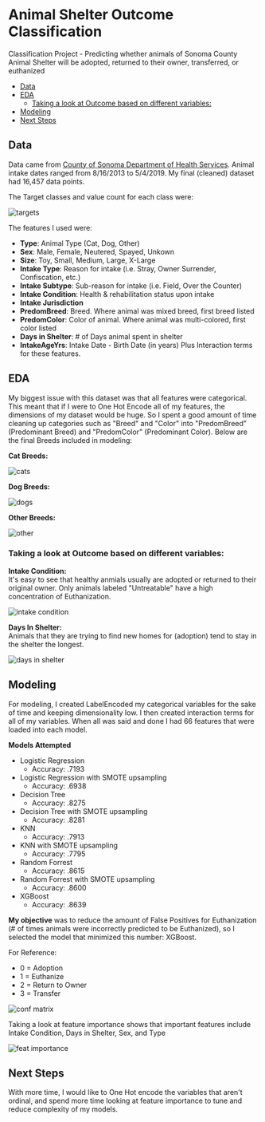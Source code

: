 # Animal Shelter Outcome Classification
Classification Project - Predicting whether animals of Sonoma County Animal Shelter will be adopted, returned to their owner, transferred, or euthanized 

- [Data](#data)
- [EDA](#eda)
  - [Taking a look at Outcome based on different variables:](#taking-a-look-at-outcome-based-on-different-variables)
- [Modeling](#modeling)
- [Next Steps](#next-steps)

## Data
Data came from [County of Sonoma Department of Health Services](https://data.sonomacounty.ca.gov/Government/Animal-Shelter-Intake-and-Outcome/924a-vesw). Animal intake dates ranged from 8/16/2013 to 5/4/2019.  My final (cleaned) dataset had 16,457 data points. 

The Target classes and value count for each class were: 

![targets](https://github.com/MsJacksonIYN/PetAdoptionClassification/blob/master/viz/targets.png)


The features I used were:
- **Type**: Animal Type (Cat, Dog, Other)
- **Sex**: Male, Female, Neutered, Spayed, Unkown
- **Size**: Toy, Small, Medium, Large, X-Large
- **Intake Type**: Reason for intake (i.e. Stray, Owner Surrender, Confiscation, etc.)
- **Intake Subtype**: Sub-reason for intake (i.e. Field, Over the Counter)
- **Intake Condition**: Health & rehabilitation status upon intake
- **Intake Jurisdiction**
- **PredomBreed**: Breed.  Where animal was mixed breed, first breed listed
- **PredomColor**: Color of animal.  Where animal was multi-colored, first color listed
- **Days in Shelter**: # of Days animal spent in shelter
- **IntakeAgeYrs**: Intake Date - Birth Date (in years)
Plus Interaction terms for these features.

## EDA
My biggest issue with this dataset was that all features were categorical.  This meant that if I were to One Hot Encode all of my features, the dimensions of my dataset would be huge.  So I spent a good amount of time cleaning up categories such as "Breed" and "Color" into "PredomBreed" (Predominant Breed) and "PredomColor" (Predominant Color).  Below are the final Breeds included in modeling:

**Cat Breeds:**

![cats](https://github.com/MsJacksonIYN/PetAdoptionClassification/blob/master/viz/cat_breeds.png)

**Dog Breeds:**

![dogs](https://github.com/MsJacksonIYN/PetAdoptionClassification/blob/master/viz/dog_breeds.png)

**Other Breeds:**

![other](https://github.com/MsJacksonIYN/PetAdoptionClassification/blob/master/viz/other_breeds.png)

### Taking a look at Outcome based on different variables: 

**Intake Condition:** <br>
It's easy to see that healthy anmials usually are adopted or returned to their original owner.  Only animals labeled "Untreatable" have a high concentration of Euthanization.


![intake condition](https://github.com/MsJacksonIYN/PetAdoptionClassification/blob/master/viz/outcome_by_intakecond.png)

**Days In Shelter:** <br>
Animals that they are trying to find new homes for (adoption) tend to stay in the shelter the longest.

![days in shelter](https://github.com/MsJacksonIYN/PetAdoptionClassification/blob/master/viz/days_in_shelter.png)


## Modeling
For modeling, I created LabelEncoded my categorical variables for the sake of time and keeping dimensionality low.  I then created interaction terms for all of my variables.  When all was said and done I had 66 features that were loaded into each model. 

**Models Attempted**
 - Logistic Regression
    - Accuracy: .7193
 - Logistic Regression with SMOTE upsampling
    - Accuracy: .6938
- Decision Tree
    - Accuracy: .8275
 - Decision Tree with SMOTE upsampling
    - Accuracy: .8281
- KNN
    - Accuracy: .7913
 - KNN with SMOTE upsampling
    - Accuracy: .7795
- Random Forrest
    - Accuracy: .8615
 - Random Forrest with SMOTE upsampling
    - Accuracy: .8600
 - XGBoost
    - Accuracy: .8639

**My objective** was to reduce the amount of False Positives for Euthanization (# of times animals were incorrectly predicted to be Euthanized), so I selected the model that minimized this number: XGBoost.

For Reference: 
- 0 = Adoption
- 1 = Euthanize
- 2 = Return to Owner
- 3 = Transfer

![conf matrix](https://github.com/MsJacksonIYN/PetAdoptionClassification/blob/master/viz/conf_matrix_xgb.png)

Taking a look at feature importance shows that important features include Intake Condition, Days in Shelter, Sex, and Type

![feat importance](https://github.com/MsJacksonIYN/PetAdoptionClassification/blob/master/viz/feature_importance.png)

## Next Steps
With more time, I would like to One Hot encode the variables that aren't ordinal, and spend more time looking at feature importance to tune and reduce complexity of my models.
